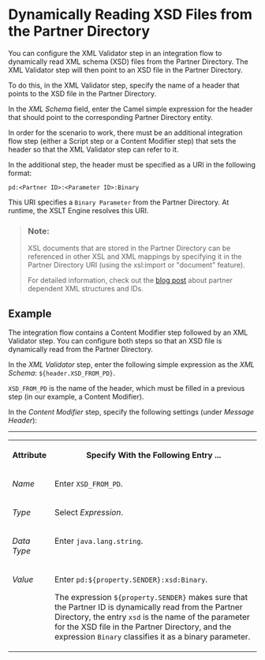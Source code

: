 <!-- loio9331745d24ae4aa3b3a2bf137f7815b3 -->

# Dynamically Reading XSD Files from the Partner Directory

You can configure the XML Validator step in an integration flow to dynamically read XML schema \(XSD\) files from the Partner Directory. The XML Validator step will then point to an XSD file in the Partner Directory.

To do this, in the XML Validator step, specify the name of a header that points to the XSD file in the Partner Directory.

In the *XML Schema* field, enter the Camel simple expression for the header that should point to the corresponding Partner Directory entity.

In order for the scenario to work, there must be an additional integration flow step \(either a Script step or a Content Modifier step\) that sets the header so that the XML Validator step can refer to it.

In the additional step, the header must be specified as a URI in the following format:

`pd:<Partner ID>:<Parameter ID>:Binary`

This URI specifies a `Binary Parameter` from the Partner Directory. At runtime, the XSLT Engine resolves this URI.

> ### Note:  
> XSL documents that are stored in the Partner Directory can be referenced in other XSL and XML mappings by specifying it in the Partner Directory URI \(using the xsl:import or "document" feature\).
> 
> For detailed information, check out the [blog post](https://blogs.sap.com/2017/08/22/cloud-integration-partner-directory-partner-dependent-xml-structures-and-ids/) about partner dependent XML structures and IDs.



<a name="loio9331745d24ae4aa3b3a2bf137f7815b3__section_gy3_ddb_r1b"/>

## Example

The integration flow contains a Content Modifier step followed by an XML Validator step. You can configure both steps so that an XSD file is dynamically read from the Partner Directory.

In the *XML Validator* step, enter the following simple expression as the *XML Schema*: `${header.XSD_FROM_PD}`.

`XSD_FROM_PD` is the name of the header, which must be filled in a previous step \(in our example, a Content Modifier\).

In the *Content Modifier* step, specify the following settings \(under *Message Header*\):

****


<table>
<tr>
<th valign="top">

Attribute

</th>
<th valign="top">

Specify With the Following Entry ...

</th>
</tr>
<tr>
<td valign="top">

*Name* 

</td>
<td valign="top">

Enter `XSD_FROM_PD`.

</td>
</tr>
<tr>
<td valign="top">

*Type* 

</td>
<td valign="top">

Select *Expression*.

</td>
</tr>
<tr>
<td valign="top">

*Data Type* 

</td>
<td valign="top">

Enter `java.lang.string`.

</td>
</tr>
<tr>
<td valign="top">

*Value* 

</td>
<td valign="top">

Enter `pd:${property.SENDER}:xsd:Binary`.

The expression `${property.SENDER}` makes sure that the Partner ID is dynamically read from the Partner Directory, the entry `xsd` is the name of the parameter for the XSD file in the Partner Directory, and the expression `Binary` classifies it as a binary parameter.

</td>
</tr>
</table>

